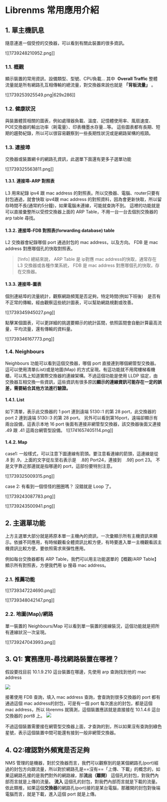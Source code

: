 
# Librenms 常用應用介紹


## 1. 單主機訊息

隨意連進一個受控的交換器，可以看到有關此裝置的很多資訊。

![[1739248210952.png]]

### 1.1. 概觀
顯示裝置的常用資訊、設備類型、型號、CPU負載... 其中  **Overall Traffic** 整體流量就是所有網路孔互相傳輸的總流量，對交換器來說也就是 **「背板流量」** 。

![[1739253925549.png|629x286]]

### 1.2. 健康狀況
與裝置體質相關的圖表，例如處理器負載、溫度、記憶體使用率、風扇速度、POE交換器的輸出功率（耗電量）、印表機墨水存量...等。 這些圖表都有長期、短期的趨勢紀錄，所以可以很容易觀察到一些長期性狀況或是網路架構的瓶頸。

### 1.3. 連接埠

交換器或裝置網卡的網路孔資訊，此選單下面還有更多子選單功能

![[1739325563811.png]]

#### 1.3.1. 連接埠-ARP 對照表

L3 用來紀錄 ipv4 跟 mac address 的對照表。所以交換器、電腦、router只要有封包通過，就會快取 ipv4跟 mac address 的對照資料，因為會更新快取，所以留存時間不長(通常約5分鐘)，如果電腦未連線，可能就查詢不到。
這裡的功能就是可以直接彙整所以受控交換器上面的 ARP Table，不用一台一台去個別交換器的  arp table 尋找。

#### 1.3.2. 連接埠-FDB 對照表(forwarding database) table

L2 交換器會紀錄哪個 port 通過封包的 mac address，以及方向。 FDB 是 mac address 對應哪個孔的快取對照表。

>[!info]
總結來說， ARP Table 是 ip對應 mac address的快取，通常存在 L3 交換器或各種作業系統， FDB 是 mac address 對應哪個孔的快取，存在交換器。

#### 1.3.3. 連接埠-圖表
個別連結埠的流量統計，觀察網路頻寬是否足夠，特定時間(例如下班後)　是否有不正常的傳輸，經由觀察這些統計圖表，可以幫助網路規劃或改善。

![[1739345945027.png]]

點擊某個圖表，可以更詳細的挑選要顯示的統計區間，依照區間會自動計算最高流量，平均流量，還有傳輸的資料量。

![[1739346167773.png]]

### 1.4. Neighbours

Neighbours 功能可以看到這個交換器，哪個 port 直接連到哪個網管型交換器。這可以使用清單(List)或是地圖(Map) 的方式呈現。有這功能就不用爬樓梯看機櫃，可以馬上知道實際交換器的連線架構。不過這個功能是使用 LLDP 協定，由交換器互相交換一些資訊，這些資訊有很多原因**顯示的連線資訊可能存在一定的誤差，需要結合其他方法進行驗證。**

#### 1.4.1. List

如下清單，表示此交換器的 1 port 連到遠端 5130::1 的第 28 port，此交換器的  port 2 連到遠端 5130::3 的第 28 port。
另外可以看到第16port，遠端卻顯示有兩台設備，這表示本地 16 port 後面有連接非網管型交換器，該交換器後面又連接 .49 跟 .41 這兩台網管型設備。
![[1741657405114.png]]



#### 1.4.2. Map

case1: 一般樣式，可以注意下圖連線有箭頭。要注意看連線的箭頭，這連線是從 .8 到 .9，上面的文字從左至右表示是　.8的 Port24，連接到　.9的 port 23。
不是文字靠近那邊就是指哪邊的 port，這部份要特別注意。

![[1739325009315.png]]

case 2:
有看到一個怪怪的圈圈嗎？ 沒錯就是 Loop 了。

![[1739243087783.png]]

![[1739243500941.png]]



## 2. 主選單功能

上方主選單大部分就是將原本單一主機內的資訊，一次彙顯示所有主機資訊來顯示。依據不同應用，有時候觀看全體資訊比較方便，有時要進入單一主機觀看該主機資訊比較方便，要依照需求來彈性應用。

例如每台交換器都有 ARP Table，我們可以用主功能選單的【概觀/ARP Table】顯示所有對照表，方便我們用 ip 搜尋 mac address。

### 2.1. 推薦功能
![[1739347224690.png]]

![[1739348042147.png]]

### 2.2. 地圖(Map)/網路

單一裝置的 Neighbours/Map 可以看到單一裝置的接線裝況，這個功能就是把所有連線狀況一次呈現。

![[1739247043993.png]]


## 3. Q1: 實務應用-尋找網路裝置在哪裡？

假設要找目前 10.1.9.210 這台裝置在哪邊，先使用 arp 查詢找到他的 mac address

![](2023-12-20-16-25-08.png)

接著使用 FDB 查詢，填入 mac address 查詢，會查詢到很多交換器的 port 都有通過這個 mac address的封包，可是有一個 port 每次進出的封包，都是這個 mac address，所以 librenms 就猜測，這個裝置應該就是直接接在 10.1.4.6 這台交換器的  port8 上。
![](2023-12-20-16-30-20.png)

不過這個裝置需要接在網管型交換器上面，才查詢的到，所以如果沒有查詢到綠色星號，表示這個裝置中間可能還有接到一般非網管交換器。

## 4. Q2:確認對外頻寬是否足夠

NMS 管理的是機器，對於交換器而言，我們可以觀察到的是某個網路孔(port)經過的封包方向跟流量，所以對於網路孔是==沒有==「上傳、下載」的概念的，如果這網路孔接的是我們對外的網路線，那**流出（離開）** 這個孔的封包，對我們內部而言就是上傳的流量。 **流入** 這個孔的封包，對我們內部而言就是下載的流量。
依此類推，如果這個**交換器**的網路孔(port)接的是某台電腦，那離開的封包對後端電腦而言，就是下載，進入這個 port 就是上傳。


